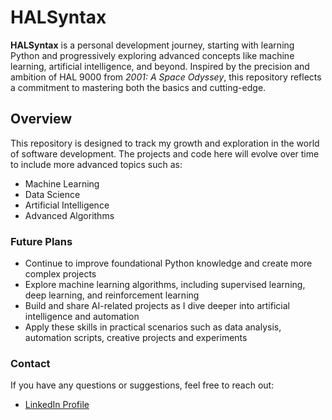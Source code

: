 # HALSyntax

**HALSyntax** is a personal development journey, starting with learning Python and progressively exploring advanced concepts like machine learning, artificial intelligence, and beyond. Inspired by the precision and ambition of HAL 9000 from *2001: A Space Odyssey*, this repository reflects a commitment to mastering both the basics and cutting-edge.

## Overview

This repository is designed to track my growth and exploration in the world of software development. The projects and code here will evolve over time to include more advanced topics such as:

- Machine Learning
- Data Science
- Artificial Intelligence
- Advanced Algorithms


### Future Plans

- Continue to improve foundational Python knowledge and create more complex projects
- Explore machine learning algorithms, including supervised learning, deep learning, and reinforcement learning
- Build and share AI-related projects as I dive deeper into artificial intelligence and automation
- Apply these skills in practical scenarios such as data analysis, automation scripts, creative projects and experiments

### Contact

If you have any questions or suggestions, feel free to reach out:
- [LinkedIn Profile](https://www.linkedin.com/in/minna-cross/)
